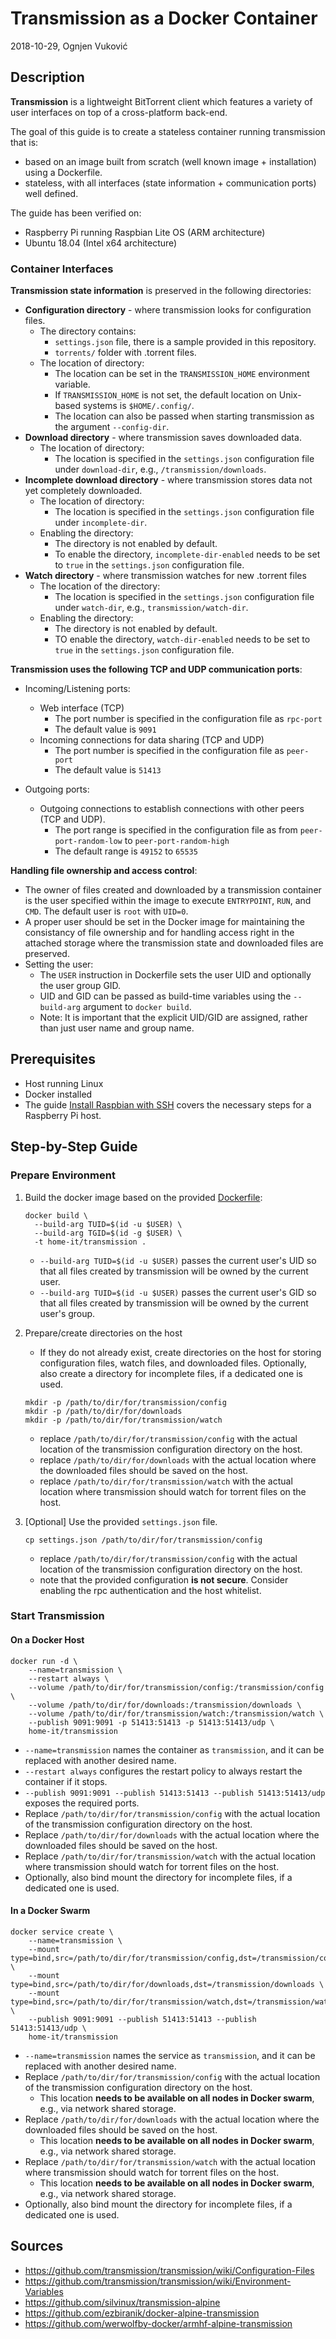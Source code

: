 # Transmission as a Docker Container

2018-10-29, Ognjen Vuković

## Description

**Transmission** is a lightweight BitTorrent client which features a variety of user interfaces on top of a cross-platform back-end.

The goal of this guide is to create a stateless container running transmission that is:

* based on an image built from scratch (well known image + installation) using a Dockerfile.
* stateless, with all interfaces (state information + communication ports) well defined.

The guide has been verified on:

* Raspberry Pi running Raspbian Lite OS (ARM architecture)
* Ubuntu 18.04 (Intel x64 architecture)

### Container Interfaces

**Transmission state information** is preserved in the following directories:

* **Configuration directory** - where transmission looks for configuration files.
  * The directory contains:
    * `settings.json` file, there is a sample provided in this repository.
    * `torrents/` folder with .torrent files.
  * The location of directory:
    * The location can be set in the `TRANSMISSION_HOME` environment variable.
    * If `TRANSMISSION_HOME` is not set, the default location on Unix-based systems is `$HOME/.config/`.
    * The location can also be passed when starting transmission as the argument `--config-dir`.
* **Download directory** - where transmission saves downloaded data.
  * The location of directory:
    * The location is specified in the `settings.json` configuration file under `download-dir`, e.g., `/transmission/downloads`.
* **Incomplete download directory** - where transmission stores data not yet completely downloaded.
  * The location of directory:
    * The location is specified in the `settings.json` configuration file under `incomplete-dir`.
  * Enabling the directory:
    * The directory is not enabled by default.
    * To enable the directory, `incomplete-dir-enabled` needs to be set to `true` in the `settings.json` configuration file.
* **Watch directory** - where transmission watches for new .torrent files
  * The location of the directory:
    * The location is specified in the `settings.json` configuration file under `watch-dir`, e.g., `transmission/watch-dir`.
  * Enabling the directory:
    * The directory is not enabled by default.
    * TO enable the directory, `watch-dir-enabled` needs to be set to `true` in the `settings.json` configuration file.

**Transmission uses the following TCP and UDP communication ports**:

* Incoming/Listening ports:
  * Web interface (TCP)
    * The port number is specified in the configuration file as `rpc-port`
    * The default value is `9091`
  * Incoming connections for data sharing (TCP and UDP)
    * The port number is specified in the configuration file as `peer-port`
    * The default value is `51413`

* Outgoing ports:
  * Outgoing connections to establish connections with other peers (TCP and UDP).
    * The port range is specified in the configuration file as from `peer-port-random-low` to `peer-port-random-high`
    * The default range is `49152` to `65535`

**Handling file ownership and access control**:

* The owner of files created and downloaded by a transmission container is the user specified within the image to execute `ENTRYPOINT`, `RUN`, and `CMD`. The default user is `root` with `UID=0`.
* A proper user should be set in the Docker image for maintaining the consistancy of file ownership and for handling access right in the attached storage where the transmission state and downloaded files are preserved.
* Setting the user:
  * The `USER` instruction in Dockerfile sets the user UID and optionally the user group GID.
  * UID and GID can be passed as build-time variables using the `--build-arg` argument to `docker build`.
  * Note: It is important that the explicit UID/GID are assigned, rather than just user name and group name.

## Prerequisites

* Host running Linux
* Docker installed
* The guide [Install Raspbian with SSH](../raspberry-pi/Install%20Raspbian%20with%20SSH.md) covers the necessary steps for a Raspberry Pi host.

## Step-by-Step Guide

### Prepare Environment

1. Build the docker image based on the provided [Dockerfile](Dockerfile):

    ```shell
    docker build \
      --build-arg TUID=$(id -u $USER) \
      --build-arg TGID=$(id -g $USER) \
      -t home-it/transmission .
    ```
    * `--build-arg TUID=$(id -u $USER)` passes the current user's UID so that all files created by transmission will be owned by the current user.
    * `--build-arg TUID=$(id -u $USER)` passes the current user's GID so that all files created by transmission will be owned by the current user's group.
2. Prepare/create directories on the host

    * If they do not already exist, create directories on the host for storing configuration files, watch files, and downloaded files. Optionally, also create a directory for incomplete files, if a dedicated one is used.
    ```shell
    mkdir -p /path/to/dir/for/transmission/config
    mkdir -p /path/to/dir/for/downloads
    mkdir -p /path/to/dir/for/transmission/watch
    ```
    * replace `/path/to/dir/for/transmission/config` with the actual location of the transmission configuration directory on the host.
    * replace `/path/to/dir/for/downloads` with the actual location where the downloaded files should be saved on the host.
    * replace `/path/to/dir/for/transmission/watch` with the actual location where transmission should watch for torrent files on the host.
3. [Optional] Use the provided `settings.json` file.

    ```shell
    cp settings.json /path/to/dir/for/transmission/config
    ```
    * replace `/path/to/dir/for/transmission/config` with the actual location of the transmission configuration directory on the host.
    * note that the provided configuration **is not secure**. Consider enabling the rpc authentication and the host whitelist.

### Start Transmission

#### On a Docker Host

```shell
docker run -d \
    --name=transmission \
    --restart always \
    --volume /path/to/dir/for/transmission/config:/transmission/config \
    --volume /path/to/dir/for/downloads:/transmission/downloads \
    --volume /path/to/dir/for/transmission/watch:/transmission/watch \
    --publish 9091:9091 -p 51413:51413 -p 51413:51413/udp \
    home-it/transmission
```
* `--name=transmission` names the container as `transmission`, and it can be replaced with another desired name.
* `--restart always` configures the restart policy to always restart the container if it stops.
* `--publish 9091:9091 --publish 51413:51413 --publish 51413:51413/udp` exposes the required ports.
* Replace `/path/to/dir/for/transmission/config` with the actual location of the transmission configuration directory on the host.
* Replace `/path/to/dir/for/downloads` with the actual location where the downloaded files should be saved on the host.
* Replace `/path/to/dir/for/transmission/watch` with the actual location where transmission should watch for torrent files on the host.
* Optionally, also bind mount the directory for incomplete files, if a dedicated one is used.

#### In a Docker Swarm

```shell
docker service create \
    --name=transmission \
    --mount type=bind,src=/path/to/dir/for/transmission/config,dst=/transmission/config \
    --mount type=bind,src=/path/to/dir/for/downloads,dst=/transmission/downloads \
    --mount type=bind,src=/path/to/dir/for/transmission/watch,dst=/transmission/watch \
    --publish 9091:9091 --publish 51413:51413 --publish 51413:51413/udp \
    home-it/transmission
```
* `--name=transmission` names the service as `transmission`, and it can be replaced with another desired name.
* Replace `/path/to/dir/for/transmission/config` with the actual location of the transmission configuration directory on the host.
    * This location **needs to be available on all nodes in Docker swarm**, e.g., via network shared storage.
* Replace `/path/to/dir/for/downloads` with the actual location where the downloaded files should be saved on the host.
    * This location **needs to be available on all nodes in Docker swarm**, e.g., via network shared storage.
* Replace `/path/to/dir/for/transmission/watch` with the actual location where transmission should watch for torrent files on the host.
    * This location **needs to be available on all nodes in Docker swarm**, e.g., via network shared storage.
* Optionally, also bind mount the directory for incomplete files, if a dedicated one is used.

## Sources

* https://github.com/transmission/transmission/wiki/Configuration-Files
* https://github.com/transmission/transmission/wiki/Environment-Variables
* https://github.com/silvinux/transmission-alpine
* https://github.com/ezbiranik/docker-alpine-transmission
* https://github.com/werwolfby-docker/armhf-alpine-transmission
